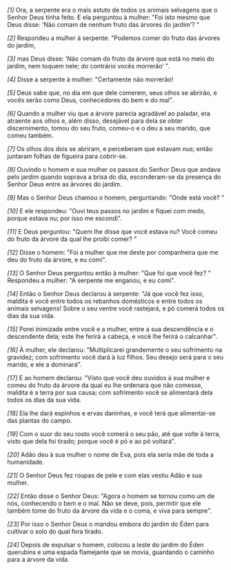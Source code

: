 *[1]* Ora, a serpente era o mais astuto de todos os animais selvagens que o Senhor Deus tinha feito. E ela perguntou à mulher: "Foi isto mesmo que Deus disse: ‘Não comam de nenhum fruto das árvores do jardim’? "

*[2]* Respondeu a mulher à serpente: "Podemos comer do fruto das árvores do jardim,

*[3]* mas Deus disse: ‘Não comam do fruto da árvore que está no meio do jardim, nem toquem nele; do contrário vocês morrerão’ ".

*[4]* Disse a serpente à mulher: "Certamente não morrerão!

*[5]* Deus sabe que, no dia em que dele comerem, seus olhos se abrirão, e vocês serão como Deus, conhecedores do bem e do mal".

*[6]* Quando a mulher viu que a árvore parecia agradável ao paladar, era atraente aos olhos e, além disso, desejável para dela se obter discernimento, tomou do seu fruto, comeu-o e o deu a seu marido, que comeu também.

*[7]* Os olhos dos dois se abriram, e perceberam que estavam nus; então juntaram folhas de figueira para cobrir-se.

*[8]* Ouvindo o homem e sua mulher os passos do Senhor Deus que andava pelo jardim quando soprava a brisa do dia, esconderam-se da presença do Senhor Deus entre as árvores do jardim.

*[9]* Mas o Senhor Deus chamou o homem, perguntando: "Onde está você? "

*[10]* E ele respondeu: "Ouvi teus passos no jardim e fiquei com medo, porque estava nu; por isso me escondi".

*[11]* E Deus perguntou: "Quem lhe disse que você estava nu? Você comeu do fruto da árvore da qual lhe proibi comer? "

*[12]* Disse o homem: "Foi a mulher que me deste por companheira que me deu do fruto da árvore, e eu comi".

*[13]* O Senhor Deus perguntou então à mulher: "Que foi que você fez? " Respondeu a mulher: "A serpente me enganou, e eu comi".

*[14]* Então o Senhor Deus declarou à serpente: "Já que você fez isso, maldita é você entre todos os rebanhos domésticos e entre todos os animais selvagens! Sobre o seu ventre você rastejará, e pó comerá todos os dias da sua vida.

*[15]* Porei inimizade entre você e a mulher, entre a sua descendência e o descendente dela; este lhe ferirá a cabeça, e você lhe ferirá o calcanhar".

*[16]* À mulher, ele declarou: "Multiplicarei grandemente o seu sofrimento na gravidez; com sofrimento você dará à luz filhos. Seu desejo será para o seu marido, e ele a dominará".

*[17]* E ao homem declarou: "Visto que você deu ouvidos à sua mulher e comeu do fruto da árvore da qual eu lhe ordenara que não comesse, maldita é a terra por sua causa; com sofrimento você se alimentará dela todos os dias da sua vida.

*[18]* Ela lhe dará espinhos e ervas daninhas, e você terá que alimentar-se das plantas do campo.

*[19]* Com o suor do seu rosto você comerá o seu pão, até que volte à terra, visto que dela foi tirado; porque você é pó e ao pó voltará".

*[20]* Adão deu à sua mulher o nome de Eva, pois ela seria mãe de toda a humanidade.

*[21]* O Senhor Deus fez roupas de pele e com elas vestiu Adão e sua mulher.

*[22]* Então disse o Senhor Deus: "Agora o homem se tornou como um de nós, conhecendo o bem e o mal. Não se deve, pois, permitir que ele também tome do fruto da árvore da vida e o coma, e viva para sempre".

*[23]* Por isso o Senhor Deus o mandou embora do jardim do Éden para cultivar o solo do qual fora tirado.

*[24]* Depois de expulsar o homem, colocou a leste do jardim do Éden querubins e uma espada flamejante que se movia, guardando o caminho para a árvore da vida.

